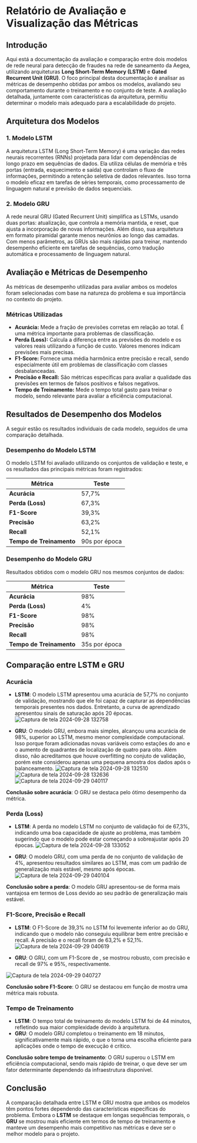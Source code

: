 # Relatório de Avaliação e Visualização das Métricas

## Introdução
Aqui está a documentação da avaliação e comparação entre dois modelos de rede neural para detecção de fraudes na rede de saneamento da Aegea, utilizando arquiteturas **Long Short-Term Memory (LSTM)** e **Gated Recurrent Unit (GRU)**. O foco principal desta documentação é analisar as métricas de desempenho obtidas por ambos os modelos, avaliando seu comportamento durante o treinamento e no conjunto de teste. A avaliação detalhada, juntamente com características da arquitetura, permitiu determinar o modelo mais adequado para a escalabilidade do projeto.

## Arquitetura dos Modelos

### 1. Modelo LSTM
A arquitetura LSTM (Long Short-Term Memory) é uma variação das redes neurais recorrentes (RNNs) projetada para lidar com dependências de longo prazo em sequências de dados. Ela utiliza células de memória e três portas (entrada, esquecimento e saída) que controlam o fluxo de informações, permitindo a retenção seletiva de dados relevantes. Isso torna o modelo eficaz em tarefas de séries temporais, como processamento de linguagem natural e previsão de dados sequenciais.

### 2. Modelo GRU
A rede neural GRU (Gated Recurrent Unit) simplifica as LSTMs, usando duas portas: atualização, que controla a memória mantida, e reset, que ajusta a incorporação de novas informações. Além disso, sua arquitetura em formato piramidal garante menos neurônios ao longo das camadas. Com menos parâmetros, as GRUs são mais rápidas para treinar, mantendo desempenho eficiente em tarefas de sequências, como tradução automática e processamento de linguagem natural.

## Avaliação e Métricas de Desempenho
As métricas de desempenho utilizadas para avaliar ambos os modelos foram selecionadas com base na natureza do problema e sua importância no contexto do projeto.

### Métricas Utilizadas

- **Acurácia:** Mede a fração de previsões corretas em relação ao total. É uma métrica importante para problemas de classificação.
- **Perda (Loss):** Calcula a diferença entre as previsões do modelo e os valores reais utilizando a função de custo. Valores menores indicam previsões mais precisas.
- **F1-Score:** Fornece uma média harmônica entre precisão e recall, sendo especialmente útil em problemas de classificação com classes desbalanceadas.
- **Precisão e Recall:** São métricas específicas para avaliar a qualidade das previsões em termos de falsos positivos e falsos negativos.
- **Tempo de Treinamento:** Mede o tempo total gasto para treinar o modelo, sendo relevante para avaliar a eficiência computacional.

## Resultados de Desempenho dos Modelos
A seguir estão os resultados individuais de cada modelo, seguidos de uma comparação detalhada.

### Desempenho do Modelo LSTM
O modelo LSTM foi avaliado utilizando os conjuntos de validação e teste, e os resultados das principais métricas foram registrados:

| Métrica           | Teste        |
|-------------------|--------------|
| **Acurácia**      |57,7%      |
| **Perda (Loss)**  | 67,3%      |
| **F1-Score**      | 39,3%      |
| **Precisão**      | 63,2%      |
| **Recall**        |52,1%      |
| **Tempo de Treinamento** | 90s por época |

### Desempenho do Modelo GRU
Resultados obtidos com o modelo GRU nos mesmos conjuntos de dados:

| Métrica         |   Teste        |
|-------------------|--------------|
| **Acurácia**       | 98%    |
| **Perda (Loss)**   | 4%     |
| **F1-Score**       |  98%    |
| **Precisão**      | 98%     |
| **Recall**         | 98%     |
| **Tempo de Treinamento** |35s por época  |

## Comparação entre LSTM e GRU

### Acurácia
- **LSTM**: O modelo LSTM apresentou uma acurácia de 57,7% no conjunto de validação, mostrando que ele foi capaz de capturar as dependências temporais presentes nos dados. Entretanto, a curva de aprendizado apresentou sinais de saturação após 20 épocas.
![Captura de tela 2024-09-28 132758](https://github.com/user-attachments/assets/968ca79c-e839-4101-af58-a03d510eb50d)


- **GRU**: O modelo GRU, embora mais simples, alcançou uma acurácia de 98%, superior ao LSTM, mesmo menor complexidade computacional. Isso porque foram adicionadas novas variáveis como estações do ano e o aumento de quadrantes de localização de quatro para oito. Além disso, não acreditamos que houve overfitting no conjuto de validação, porém este considerou apenas uma pequena amostra dos dados após o balanceamento.
![Captura de tela 2024-09-28 132510](https://github.com/user-attachments/assets/d4a56f09-8ac9-4505-99e9-d496224b7b21)
![Captura de tela 2024-09-28 132636](https://github.com/user-attachments/assets/cd022dbd-f736-4d55-bff6-2c42816eba98)
![Captura de tela 2024-09-29 040117](https://github.com/user-attachments/assets/cb01fca5-396e-4e9d-87b9-1bd1de457c14)





**Conclusão sobre acurácia**: O GRU se destaca pelo ótimo desempenho da métrica.

### Perda (Loss)
- **LSTM**: A perda no modelo LSTM no conjunto de validação foi de 67,3%, indicando uma boa capacidade de ajuste ao problema, mas também sugerindo que o modelo pode estar começando a sobreajustar após 20 épocas.
![Captura de tela 2024-09-28 133052](https://github.com/user-attachments/assets/12fa63b8-d252-47ac-a053-dab403d62739)

- **GRU**: O modelo GRU, com uma perda de no conjunto de validação de 4%, apresentou resultados similares ao LSTM, mas com um padrão de generalização mais estável, mesmo após épocas.
![Captura de tela 2024-09-29 040104](https://github.com/user-attachments/assets/1c85b6ad-a90c-4702-b429-ba379b2ccaa4)


**Conclusão sobre a perda**: O modelo GRU apresentou-se de forma mais vantajosa em termos de Loss devido ao seu padrão de generalização mais estável.

### F1-Score, Precisão e Recall
- **LSTM**: O F1-Score de 39,3% no LSTM foi levemente inferior ao do GRU, indicando que o modelo não conseguiu equilibrar bem entre precisão e recall. A precisão e o recall foram de 63,2% e 52,1%.
![Captura de tela 2024-09-29 040619](https://github.com/user-attachments/assets/9becd510-3ce6-40ee-aaac-d9abe69780a2)


- **GRU**: O GRU, com um F1-Score de , se mostrou robusto, com precisão e recall de 97% e 95%, respectivamente.

![Captura de tela 2024-09-29 040727](https://github.com/user-attachments/assets/faff2331-d7c3-459d-81e0-b0b02220e07d)


**Conclusão sobre F1-Score**: O GRU se destacou em função de mostra uma métrica mais robusta.

### Tempo de Treinamento
- **LSTM**: O tempo total de treinamento do modelo LSTM foi de 44 minutos, refletindo sua maior complexidade devido à arquitetura.
- **GRU**: O modelo GRU completou o treinamento em 18 minutos, significativamente mais rápido, o que o torna uma escolha eficiente para aplicações onde o tempo de execução é crítico.

**Conclusão sobre tempo de treinamento**: O GRU superou o LSTM em eficiência computacional, sendo mais rápido de treinar, o que deve ser um fator determinante dependendo da infraestrutura disponível.

## Conclusão
A comparação detalhada entre LSTM e GRU mostra que ambos os modelos têm pontos fortes dependendo das características específicas do problema. Embora o **LSTM** se destaque em longas sequências temporais, o **GRU** se mostrou mais eficiente em termos de tempo de treinamento e manteve um desempenho 
 mais competitivo nas métricas e deve ser o melhor modelo para o projeto.
